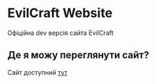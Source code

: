 # EvilCraft Website

Офіційна dev версія сайта EvilCraft

## Де я можу переглянути сайт?

Сайт доступний [тут](https://dev.evilcraft.eviloma.com/)
